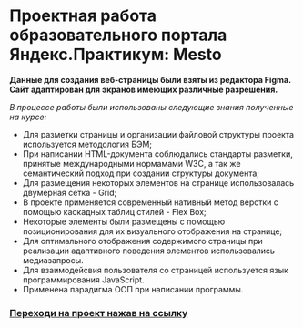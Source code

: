 
# Проектная работа образовательного портала Яндекс.Практикум: Mesto

**Данные для создания веб-страницы были взяты из редактора Figma. Сайт адаптирован для экранов имеющих различные разрешения.**

_В процессе работы были использованы следующие знания полученные на курсе:_

* Для разметки страницы и организации файловой структуры проекта используется методология БЭМ;
* При написании HTML-документа соблюдались стандарты разметки, принятые международными нормамами W3C, а так же семантический подход при создании структуры документа;
* Для размещения некоторых элементов на странице использовалась двумерная сетка - Grid;
* В проекте применяется современный нативный метод верстки с помощью каскадных таблиц стилей - Flex Box;
* Некоторые элементы были размещены с помощью позиционирования для их визуального отображения на странице;
* Для оптимального отображения содержимого страницы при реализации адаптивного поведения элементов использовались медиазапросы.
* Для взаимодейсвия пользователя со страницей используется язык программирования JavaScript.
* Применена парадигма ООП при написании программы.


### [Переходи на проект нажав на ссылку](https://eliseevmir.github.io/gh-pages/)
